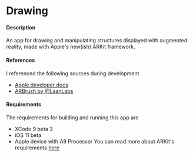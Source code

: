 # Drawing

#### Description
An app for drawing and manipulating structures displayed with augmented reality, made with Apple's new(ish) ARKit framework.

#### References
I referenced the following sources during development
* [Apple developer docs](https://developer.apple.com/documentation)
* [ARBrush by @LaanLabs](https://github.com/laanlabs/ARBrush)

#### Requirements
The requirements for building and running this app are
* XCode 9 beta 3
* iOS 11 beta
* Apple device with A9 Processor
You can read more about ARKit's requirements [here](https://developer.apple.com/arkit/)
